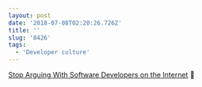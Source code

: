 ```yaml
---
layout: post
date: '2018-07-08T02:20:26.726Z'
title: ''
slug: '8426'
tags:
  - 'Developer culture'
---
```

[Stop Arguing With Software Developers on the Internet](https://dzone.com/articles/stop-arguing-with-software-developers-on-the-inter?utm_source=contentstudio&amp;utm_medium=referral) 🔗
